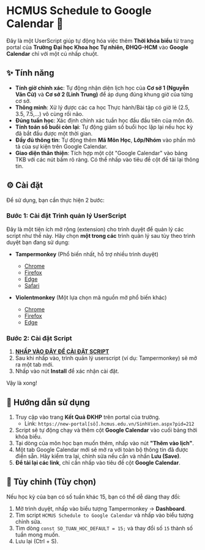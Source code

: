 # HCMUS Schedule to Google Calendar 📅

Đây là một UserScript giúp tự động hóa việc thêm **Thời khóa biểu** từ trang portal của **Trường Đại học Khoa học Tự nhiên, ĐHQG-HCM** vào **Google Calendar** chỉ với một cú nhấp chuột.

## ✨ Tính năng

* **Tính giờ chính xác**: Tự động nhận diện lịch học của **Cơ sở 1 (Nguyễn Văn Cừ)** và **Cơ sở 2 (Linh Trung)** để áp dụng đúng khung giờ của từng cơ sở.
* **Thông minh**: Xử lý được các ca học Thực hành/Bài tập có giờ lẻ (2.5, 3.5, 7.5,...) vô cùng rối não.
* **Đúng tuần học**: Xác định chính xác tuần học đầu đầu tiên của môn đó.
* **Tính toán số buổi còn lại**: Tự động giảm số buổi học lặp lại nếu học kỳ đã bắt đầu được một thời gian.
* **Đầy đủ thông tin**: Tự động thêm **Mã Môn Học**, **Lớp/Nhóm** vào phần mô tả của sự kiện trên Google Calendar.
* **Giao diện thân thiện**: Tích hợp một cột "Google Calendar" vào bảng TKB với các nút bấm rõ ràng. Có thể nhấp vào tiêu đề cột để tải lại thông tin.

## ⚙️ Cài đặt

Để sử dụng, bạn cần thực hiện 2 bước:

### Bước 1: Cài đặt Trình quản lý UserScript

Đây là một tiện ích mở rộng (extension) cho trình duyệt để quản lý các script như thế này. Hãy chọn **một trong các** trình quản lý sau tùy theo trình duyệt bạn đang sử dụng:

* **Tampermonkey** (Phổ biến nhất, hỗ trợ nhiều trình duyệt)
    * [Chrome](https://chrome.google.com/webstore/detail/tampermonkey/dhdgffkkebhmkfjojejmpbldmpobfkfo)
    * [Firefox](https://addons.mozilla.org/vi/firefox/addon/tampermonkey/)
    * [Edge](https://microsoftedge.microsoft.com/addons/detail/tampermonkey/iikmkjmpaadaobahmlepeloendndfphd)
    * [Safari](https://www.tampermonkey.net/?browser=safari)

* **Violentmonkey** (Một lựa chọn mã nguồn mở phổ biến khác)
    * [Chrome](https://chrome.google.com/webstore/detail/violentmonkey/jinjaccalgkegednnccohejagnlnfdag)
    * [Firefox](https://addons.mozilla.org/vi/firefox/addon/violentmonkey/)
    * [Edge](https://microsoftedge.microsoft.com/addons/detail/violentmonkey/eeagobfjdenkkddgclojhaiejeojjdik)

### Bước 2: Cài đặt Script

1.  **[NHẤP VÀO ĐÂY ĐỂ CÀI ĐẶT SCRIPT](link)**
2.  Sau khi nhấp vào, trình quản lý userscript (ví dụ: Tampermonkey) sẽ mở ra một tab mới.
3.  Nhấp vào nút **Install** để xác nhận cài đặt.

Vậy là xong!

## 🚀 Hướng dẫn sử dụng

1.  Truy cập vào trang **Kết Quả ĐKHP** trên portal của trường.
    * Link: `https://new-portal[số].hcmus.edu.vn/SinhVien.aspx?pid=212`
2.  Script sẽ tự động chạy và thêm cột **Google Calendar** vào cuối bảng thời khóa biểu.
3.  Tại dòng của môn học bạn muốn thêm, nhấp vào nút **"Thêm vào lịch"**.
4.  Một tab Google Calendar mới sẽ mở ra với toàn bộ thông tin đã được điền sẵn. Hãy kiểm tra lại, chỉnh sửa nếu cần và nhấn **Lưu (Save)**.
5.  **Để tải lại các link**, chỉ cần nhấp vào tiêu đề cột **Google Calendar**.

## 🔧 Tùy chỉnh (Tùy chọn)

Nếu học kỳ của bạn có số tuần khác 15, bạn có thể dễ dàng thay đổi:
1.  Mở trình duyệt, nhấp vào biểu tượng Tampermonkey -> **Dashboard**.
2.  Tìm script `HCMUS Schedule to Google Calendar` và nhấp vào biểu tượng chỉnh sửa.
3.  Tìm dòng `const SO_TUAN_HOC_DEFAULT = 15;` và thay đổi số `15` thành số tuần mong muốn.
4.  Lưu lại (Ctrl + S).
